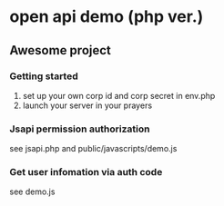 # open api demo (php ver.)

## Awesome project

### Getting started
1. set up your own corp id and corp secret in env.php
2. launch your server in your prayers

### Jsapi permission authorization
see jsapi.php and public/javascripts/demo.js

### Get user infomation via auth code
see demo.js